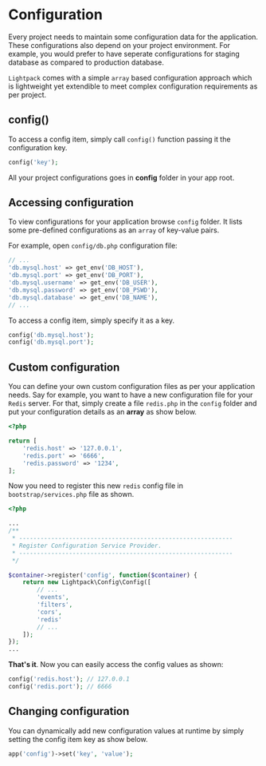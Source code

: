 # Configuration

Every project needs to maintain some configuration data for the application. 
These configurations also depend on your project environment. For example, you
would prefer to have seperate configurations for staging database as compared to
production database.

`Lightpack` comes with a simple `array` based configuration approach which is lightweight
yet extendible to meet complex configuration requirements as per project.

## config()

To access a config item, simply call `config()` function passing it the configuration key.

```php
config('key'); 
```

<p class="tip">All your project configurations goes in <b>config</b> folder in your app root.</p>

## Accessing configuration

To view configurations for your application browse `config` folder. It
lists some pre-defined configurations as an `array` of key-value pairs.

For example, open `config/db.php` configuration file:

```php
// ...
'db.mysql.host' => get_env('DB_HOST'),
'db.mysql.port' => get_env('DB_PORT'),
'db.mysql.username' => get_env('DB_USER'),
'db.mysql.password' => get_env('DB_PSWD'),
'db.mysql.database' => get_env('DB_NAME'),
// ...
```

To access a config item, simply specify it as a key.

```php
config('db.mysql.host');
config('db.mysql.port');
```

## Custom configuration

You can define your own custom configuration files as per your application needs. Say 
for example, you want to have a new configuration file for your `Redis` server. For that,
simply create a file `redis.php` in the `config` folder and put your configuration details
as an **array** as show below.

```php
<?php

return [
    'redis.host' => '127.0.0.1',
    'redis.port' => '6666',
    'redis.password' => '1234',
];
```

Now you need to register this new `redis` config file in `bootstrap/services.php` file
as shown.

```php
<?php

...
/**
 * ------------------------------------------------------------
 * Register Configuration Service Provider.
 * ------------------------------------------------------------
 */

$container->register('config', function($container) {
    return new Lightpack\Config\Config([
        // ...
        'events', 
        'filters', 
        'cors', 
        'redis'
        // ...
    ]);
});
...
```

**That's it**. Now you can easily access the config values as shown:

```php
config('redis.host'); // 127.0.0.1
config('redis.port'); // 6666
```

## Changing configuration

You can dynamically add new configuration values at runtime by simply
setting the config item key as show below.

```php
app('config')->set('key', 'value');
```